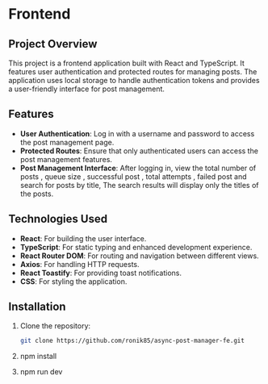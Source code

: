 # Frontend

## Project Overview

This project is a frontend application built with React and TypeScript. It features user authentication and protected routes for managing posts. The application uses local storage to handle authentication tokens and provides a user-friendly interface for post management.

## Features

- **User Authentication**: Log in with a username and password to access the post management page.
- **Protected Routes**: Ensure that only authenticated users can access the post management features.
- **Post Management Interface**: After logging in, view the total number of posts , queue size , successful post , total attempts , failed post and search for posts by title, The search results will display only the titles of the posts.

## Technologies Used

- **React**: For building the user interface.
- **TypeScript**: For static typing and enhanced development experience.
- **React Router DOM**: For routing and navigation between different views.
- **Axios**: For handling HTTP requests.
- **React Toastify**: For providing toast notifications.
- **CSS**: For styling the application.

## Installation

1. Clone the repository:

   ```bash
   git clone https://github.com/ronik85/async-post-manager-fe.git

   ```

2. npm install

3. npm run dev
